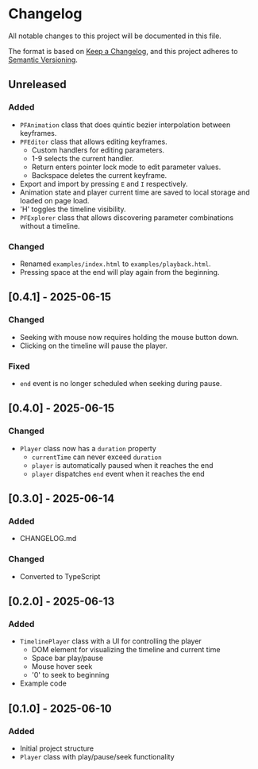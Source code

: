 # Changelog

All notable changes to this project will be documented in this file.

The format is based on [Keep a Changelog](https://keepachangelog.com/en/1.0.0/),
and this project adheres to [Semantic Versioning](https://semver.org/spec/v2.0.0.html).

## Unreleased

### Added
- `PFAnimation` class that does quintic bezier interpolation between keyframes.
- `PFEditor` class that allows editing keyframes.
    - Custom handlers for editing parameters.
    - 1-9 selects the current handler.
    - Return enters pointer lock mode to edit parameter values.
    - Backspace deletes the current keyframe.
- Export and import by pressing `E` and `I` respectively.
- Animation state and player current time are saved to local storage and loaded on page load.
- 'H' toggles the timeline visibility.
- `PFExplorer` class that allows discovering parameter combinations without a timeline.

### Changed
- Renamed `examples/index.html` to `examples/playback.html`.
- Pressing space at the end will play again from the beginning.

## [0.4.1] - 2025-06-15

### Changed
- Seeking with mouse now requires holding the mouse button down.
- Clicking on the timeline will pause the player.

### Fixed
- `end` event is no longer scheduled when seeking during pause.

## [0.4.0] - 2025-06-15

### Changed
- `Player` class now has a `duration` property
    - `currentTime` can never exceed `duration`
    - `player` is automatically paused when it reaches the end
    - `player` dispatches `end` event when it reaches the end

## [0.3.0] - 2025-06-14

### Added
- CHANGELOG.md

### Changed
- Converted to TypeScript

## [0.2.0] - 2025-06-13

### Added
- `TimelinePlayer` class with a UI for controlling the player
    - DOM element for visualizing the timeline and current time
    - Space bar play/pause
    - Mouse hover seek
    - '0' to seek to beginning
- Example code

## [0.1.0] - 2025-06-10

### Added
- Initial project structure
- `Player` class with play/pause/seek functionality
